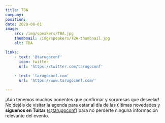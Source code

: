 ```yaml
---
title: TBA
company: 
position:
date: 2020-08-01 
image:
    src: /img/speakers/TBA.jpg
    thumbnail: /img/speakers/TBA-thumbnail.jpg
    alt: TBA

links:
    - text: '@tarugoconf'
      icon: twitter
      url: 'https://twitter.com/tarugoconf'
      
    - text: 'tarugoconf.com'
      url: 'https://www.tarugoconf.com/'

---
```


¡Aún tenemos muchos ponentes que confirmar y sorpresas que desvelar! No dejéis de visitar la agenda para estar al día de las últimas novedades y <b>síguenos en Tuitar</b> (<a href="https://twitter.com/tarugoconf" target="_blank">@tarugoconf</a>) para no perderte ninguna información relevante del evento.
